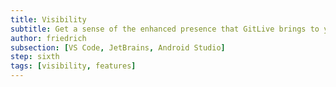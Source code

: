 ```yaml
---
title: Visibility
subtitle: Get a sense of the enhanced presence that GitLive brings to your IDE
author: friedrich
subsection: [VS Code, JetBrains, Android Studio]
step: sixth
tags: [visibility, features]
---
```




